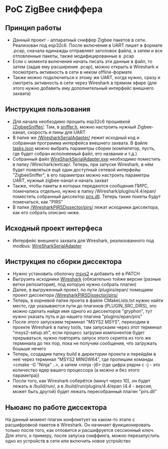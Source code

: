 # PoC ZigBee сниффера
## Принцип работы
- Данный проект - аппаратный сниффер Zigbee пакетов в сети. Реализован под esp32c6. После включения в UART пишет в формате .pcap, сначала единажды отправляет заголовок файла, а затем и все отловленные пакеты, также модифицированные в .pcap
- Если с момента включения начать писать эти данные в файл, то затем (задав ему расширение .pcap), можно открыть в Wireshark и посмотреть активность в сети в неком offline-формате
- Также можно подключиться к этому же UART, когда нужно, сразу и смотреть активность в сети через Wireshark в прямом эфире (для этого нужно добавить ему дополнительный интерфейс внешнего захвата)

## Инструкция пользования
- Для начала необходимо прошить esp32c6 прошивкой [/ZigbeeSniffer/](/ZigbeeSniffer/). Там, в [sniffer.h](ZigbeeSniffer/main/sniffer.h), можно настроить нужный Zigbee-канал, скорость и пины для UART
- В папке же [/WiresharkSerialAdapter/](./WiresharkSerialAdapter/) лежит исходный код и собранная программа интерфейса внешнего захвата. В файле [tasks.json](WiresharkSerialAdapter/ZigbeeSnifferAdapter/.vscode/tasks.json) можно выбрать параметры сборки (компилятор, пусть, где будет собран исполняемый файл, его название и т.д.)
- Собранный файл [WireSharkSerialAdapter.exe](WiresharkSerialAdapter/WireSharkSerialAdapter.exe) необходимо поместить в папку /Wirechark/extcap/. Теперь, при запуске Wireshark, в нём будет появляться ещё один доступный сетевой интерфейы "ZigbeeSniffer", в его параметрах можно настроить параметры UART, нужный zigbee-канал и начать захват
- Также, чтобы пакеты в которых передаются сообщения ПИРС, помечались отдельно, нужно в папку /Wireshark/plugins/4.4/epan/ поместить собранный диссектор [pirs.dll](WiresharkPIRSDissector/pirs.dll). Теперь такие покеты будут помечаться, как "PIRS"
- В папке [/WiresharkPIRSDissector/pirs/](./WiresharkPIRSDissector/pirs/) лежат исходники диссектора, как его собрать описано ниже.

## Исходный проект интерфеса
- Интерфейс внешнего захвата для Wireshark, реализованного под modbus: [WireSharkSerialAdapter](https://github.com/jzhvymetal/WiresharkSerialAdapter?ysclid=meb3icz7iw12782561)

## Инструкция по сборки диссектора
- Нужно установить оболочку [msys2](https://github.com/msys2/msys2-installer/releases/download/2025-06-22/msys2-x86_64-20250622.exe) и добавить её в PATCH
- Выгрузить исходники [Wireshark](https://github.com/wireshark/wireshark) (обязательно тойже версии (разные ветки репозитория), под которую нужно собрать плагин)
- Далее, в выгруженный проект, по пути /plugins/epan/ помещаем проект диссектора [/WiresharkPIRSDissector/pirs/](./WiresharkPIRSDissector/pirs/)
- Теперь, в корневой папке проета в файле CMakeLists.txt нужно найти место, где указываются пути до плагинов (PLUGIN_SRC_DIRS), это можно сделать найдя имя одного из  диссекторов "gryphon", тут нужно указать путь и до нашего плагина "plugins/epan/pirs"
- После этого запускаем терминал "MSYS2 MSYS", переходим в проекте Wireshark в папку tools, там запускаем через этот терминал "msys2-setup.sh", если процесс загрузки компонентов будет прерываться, нужно повторять запуск этого скрипта из того же терминала до тех пор, пока не получим сообщения, что загружать бошьше нечего
- Теперь, создадим папку build в директории проекта и перейдём в неё через терминал "MSYS2 MINGW64", где пропишим команды <cmake -G "Ninja" ..>, а затем <ninja -j6> (где цифра рядом с -j - это количество ядер вашего процессора (а можно и без этого параметра))
- Посли того, как Wireshark соберётся (минут через 10), он будет лежать в /build/run/, а в /build/run/plugins/4.4/epan (4.4 - версия, может быть другой) будет лежать пересобранный плагин "pirs.dll"

## Ньюанс по работе диссектора
На данный момент плагин конфликтует на каком-то этапе с расшифровкой пакетов в Wireshark. Он начинает функционировать только после того, как отловится и расшифруется сессионный ключ. Для этого, к примеру, после запуска сниффинга, можно перезапустить одно из устройств в сети или включить новое устройство